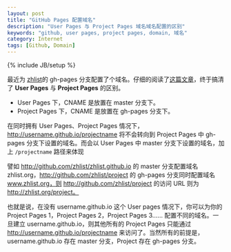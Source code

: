 ```yaml
---
layout: post
title: "GitHub Pages 配置域名"
description: "User Pages 与 Project Pages 域名域名配置的区别"
keywords: "github, user pages, project pages, domain, 域名"
category: Internet
tags: [Github, Domain]
---
```

{% include JB/setup %}

最近为 [zhlist](http://github.com/zhlist/zhlist)的 gh-pages  分支配置了个域名。仔细的阅读了[这篇文章](https://help.github.com/articles/setting-up-a-custom-domain-with-pages)，终于搞清了 **User Pages** 与 **Project Pages** 的区别。

- User Pages 下，CNAME 是放置在 master 分支下。
- Project Pages 下，CNAME 是放置在 gh-pages 分支下。

在同时拥有 User Pages、Project Pages 情况下，http://username.github.io/projectname 将不会转向到 Project Pages 中 gh-pages 分支下设置的域名。而会以 User Pages 中 master 分支下设置的域名，加上 `/projectname` 路径来体现

<!-- more -->
譬如 http://github.com/zhlist/zhlist.github.io 的 master 分支配置域名 zhlist.org，http://github.com/zhlist/project 的 gh-pages 分支同时配置域名 www.zhlist.org，则 http://github.com/zhlist/project 的访问 URL 则为 http://zhlist.org/project。

也就是说，在没有 username.github.io 这个 User pages 情况下，你可以为你的 Project Pages 1，Project Pages 2，Project Pages 3...... 配置不同的域名。一旦建立 username.github.io，则其他所有的 Project Pages 只能通过 http://username.github.io/projectname 来访问了。当然所有的前提是，username.github.io 存在 master 分支，Project 存在 gh-pages 分支。

